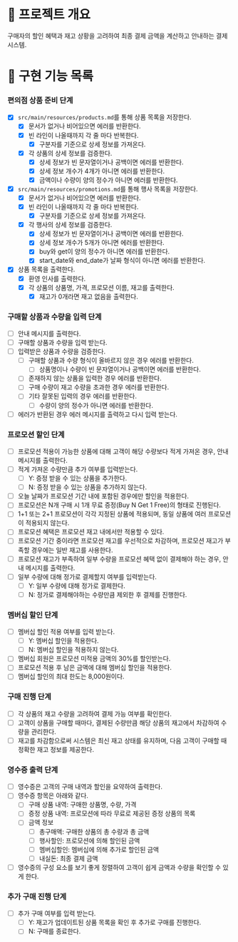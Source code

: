 # 💪 프로젝트 개요

구매자의 할인 혜택과 재고 상황을 고려하여 최종 결제 금액을 계산하고 안내하는 결제 시스템.

# 📝 구현 기능 목록

### 편의점 상품 준비 단계

- [x] `src/main/resources/products.md`를 통해 상품 목록을 저장한다.
  - [x] 문서가 없거나 비어있으면 에러를 반환한다.
  - [x] 빈 라인이 나올때까지 각 줄 마다 반복한다.
    - [x] 구분자를 기준으로 상세 정보를 가져온다.
  - [x] 각 상품의 상세 정보를 검증한다.
    - [x] 상세 정보가 빈 문자열이거나 공백이면 에러를 반환한다.
    - [x] 상세 정보 개수가 4개가 아니면 에러를 반환한다.
    - [x] 금액이나 수량이 양의 정수가 아니면 에러를 반환한다.
- [x] `src/main/resources/promotions.md`를 통해 행사 목록을 저장한다.
  - [x] 문서가 없거나 비어있으면 에러를 반환한다.
  - [x] 빈 라인이 나올때까지 각 줄 마다 반복한다.
    - [x] 구분자를 기준으로 상세 정보를 가져온다.
  - [x] 각 행사의 상세 정보를 검증한다.
    - [x] 상세 정보가 빈 문자열이거나 공백이면 에러를 반환한다.
    - [x] 상세 정보 개수가 5개가 아니면 에러를 반환한다.
    - [x] buy와 get이 양의 정수가 아니면 에러를 반환한다.
    - [x] start_date와 end_date가 날짜 형식이 아니면 에러를 반환한다.
- [x] 상품 목록을 출력한다.
  - [x] 환영 인사를 출력한다.
  - [x] 각 상품의 상품명, 가격, 프로모션 이름, 재고를 출력한다.
    - [x] 재고가 0개라면 재고 없음을 출력한다.

### 구매할 상품과 수량을 입력 단계

- [ ] 안내 메시지를 출력한다.
- [ ] 구매할 상품과 수량을 입력 받는다.
- [ ] 입력받은 상품과 수량을 검증한다.
  - [ ] 구매할 상품과 수량 형식이 올바르지 않은 경우 에러를 반환한다.
    - [ ] 상품명이나 수량이 빈 문자열이거나 공백이면 에러를 반환한다.
  - [ ] 존재하지 않는 상품을 입력한 경우 에러를 반환한다.
  - [ ] 구매 수량이 재고 수량을 초과한 경우 에러를 반환한다.
  - [ ] 기타 잘못된 입력의 경우 에러를 반환한다.
    - [ ] 수량이 양의 정수가 아니면 에러를 반환한다.
- [ ] 에러가 반환된 경우 에러 메시지를 출력하고 다시 입력 받는다.

### 프로모션 할인 단계

- [ ] 프로모션 적용이 가능한 상품에 대해 고객이 해당 수량보다 적게 가져온 경우, 안내 메시지를 출력한다.
- [ ] 적게 가져온 수량만큼 추가 여부를 입력받는다.
  - [ ] Y: 증정 받을 수 있는 상품을 추가한다.
  - [ ] N: 증정 받을 수 있는 상품을 추가하지 않는다.
- [ ] 오늘 날짜가 프로모션 기간 내에 포함된 경우에만 할인을 적용한다.
- [ ] 프로모션은 N개 구매 시 1개 무료 증정(Buy N Get 1 Free)의 형태로 진행된다.
- [ ] 1+1 또는 2+1 프로모션이 각각 지정된 상품에 적용되며, 동일 상품에 여러 프로모션이 적용되지 않는다.
- [ ] 프로모션 혜택은 프로모션 재고 내에서만 적용할 수 있다.
- [ ] 프로모션 기간 중이라면 프로모션 재고를 우선적으로 차감하며, 프로모션 재고가 부족할 경우에는 일반 재고를 사용한다.
- [ ] 프로모션 재고가 부족하여 일부 수량을 프로모션 혜택 없이 결제해야 하는 경우, 안내 메시지를 출력한다.
- [ ] 일부 수량에 대해 정가로 결제할지 여부를 입력받는다.
  - [ ] Y: 일부 수량에 대해 정가로 결제한다.
  - [ ] N: 정가로 결제해야하는 수량만큼 제외한 후 결제를 진행한다.

### 멤버십 할인 단계

- [ ] 멤버십 할인 적용 여부를 입력 받는다.
  - [ ] Y: 멤버십 할인을 적용한다.
  - [ ] N: 멤버십 할인을 적용하지 않는다.
- [ ] 멤버십 회원은 프로모션 미적용 금액의 30%를 할인받는다.
- [ ] 프로모션 적용 후 남은 금액에 대해 멤버십 할인을 적용한다.
- [ ] 멤버십 할인의 최대 한도는 8,000원이다.

### 구매 진행 단계

- [ ] 각 상품의 재고 수량을 고려하여 결제 가능 여부를 확인한다.
- [ ] 고객이 상품을 구매할 때마다, 결제된 수량만큼 해당 상품의 재고에서 차감하여 수량을 관리한다.
- [ ] 재고를 차감함으로써 시스템은 최신 재고 상태를 유지하며, 다음 고객이 구매할 때 정확한 재고 정보를 제공한다.

### 영수증 출력 단계

- [ ] 영수증은 고객의 구매 내역과 할인을 요약하여 출력한다.
- [ ] 영수증 항목은 아래와 같다.
  - [ ] 구매 상품 내역: 구매한 상품명, 수량, 가격
  - [ ] 증정 상품 내역: 프로모션에 따라 무료로 제공된 증정 상품의 목록
  - [ ] 금액 정보
    - [ ] 총구매액: 구매한 상품의 총 수량과 총 금액
    - [ ] 행사할인: 프로모션에 의해 할인된 금액
    - [ ] 멤버십할인: 멤버십에 의해 추가로 할인된 금액
    - [ ] 내실돈: 최종 결제 금액
- [ ] 영수증의 구성 요소를 보기 좋게 정렬하여 고객이 쉽게 금액과 수량을 확인할 수 있게 한다.

### 추가 구매 진행 단계

- [ ] 추가 구매 여부를 입력 받는다.
  - [ ] Y: 재고가 업데이트된 상품 목록을 확인 후 추가로 구매를 진행한다.
  - [ ] N: 구매를 종료한다.